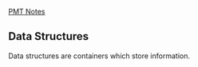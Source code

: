 [PMT Notes](https://pmt.physicsandmathstutor.com/download/Computer-Science/A-level/Notes/AQA/02-Fundamentals-of-Data-Structures/Advanced/2.1.%20Data%20Structures%20and%20Abstract%20Data%20Types%20-%20Advanced.pdf)

## Data Structures

Data structures are containers which store information.
